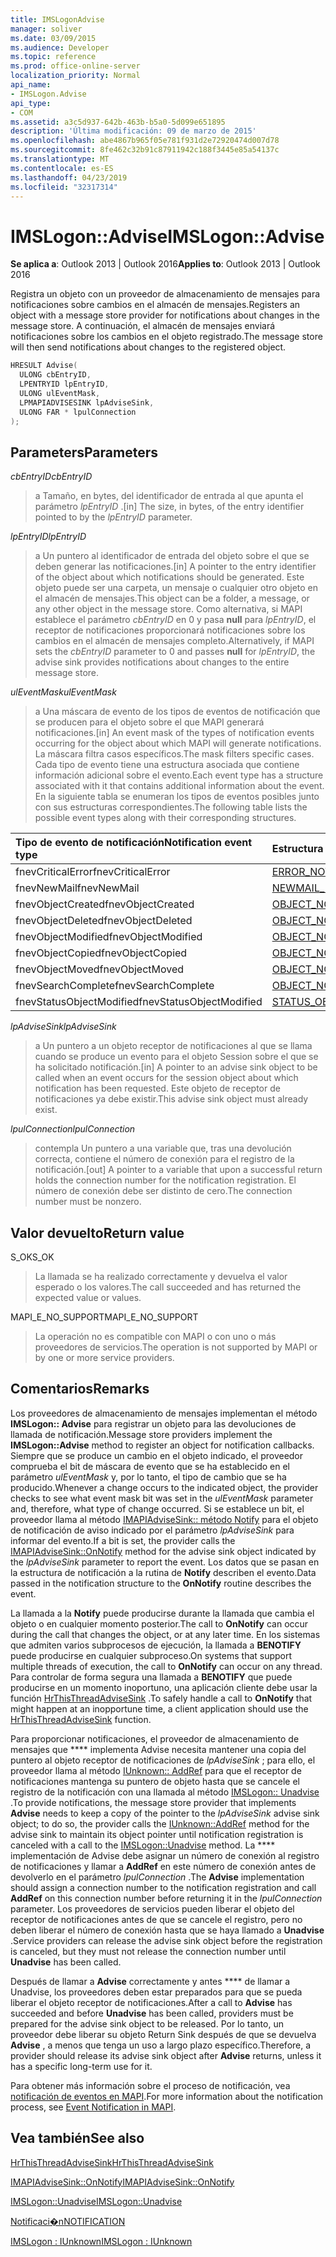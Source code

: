 ```yaml
---
title: IMSLogonAdvise
manager: soliver
ms.date: 03/09/2015
ms.audience: Developer
ms.topic: reference
ms.prod: office-online-server
localization_priority: Normal
api_name:
- IMSLogon.Advise
api_type:
- COM
ms.assetid: a3c5d937-642b-463b-b5a0-5d099e651895
description: 'Última modificación: 09 de marzo de 2015'
ms.openlocfilehash: abe4867b965f05e781f931d2e72920474d007d78
ms.sourcegitcommit: 8fe462c32b91c87911942c188f3445e85a54137c
ms.translationtype: MT
ms.contentlocale: es-ES
ms.lasthandoff: 04/23/2019
ms.locfileid: "32317314"
---
```

# <a name="imslogonadvise"></a><span data-ttu-id="a9148-103">IMSLogon::Advise</span><span class="sxs-lookup"><span data-stu-id="a9148-103">IMSLogon::Advise</span></span>

  
  
<span data-ttu-id="a9148-104">**Se aplica a**: Outlook 2013 | Outlook 2016</span><span class="sxs-lookup"><span data-stu-id="a9148-104">**Applies to**: Outlook 2013 | Outlook 2016</span></span> 
  
<span data-ttu-id="a9148-105">Registra un objeto con un proveedor de almacenamiento de mensajes para notificaciones sobre cambios en el almacén de mensajes.</span><span class="sxs-lookup"><span data-stu-id="a9148-105">Registers an object with a message store provider for notifications about changes in the message store.</span></span> <span data-ttu-id="a9148-106">A continuación, el almacén de mensajes enviará notificaciones sobre los cambios en el objeto registrado.</span><span class="sxs-lookup"><span data-stu-id="a9148-106">The message store will then send notifications about changes to the registered object.</span></span>
  
```cpp
HRESULT Advise(
  ULONG cbEntryID,
  LPENTRYID lpEntryID,
  ULONG ulEventMask,
  LPMAPIADVISESINK lpAdviseSink,
  ULONG FAR * lpulConnection
);
```

## <a name="parameters"></a><span data-ttu-id="a9148-107">Parameters</span><span class="sxs-lookup"><span data-stu-id="a9148-107">Parameters</span></span>

 <span data-ttu-id="a9148-108">_cbEntryID_</span><span class="sxs-lookup"><span data-stu-id="a9148-108">_cbEntryID_</span></span>
  
> <span data-ttu-id="a9148-109">a Tamaño, en bytes, del identificador de entrada al que apunta el parámetro _lpEntryID_ .</span><span class="sxs-lookup"><span data-stu-id="a9148-109">[in] The size, in bytes, of the entry identifier pointed to by the  _lpEntryID_ parameter.</span></span> 
    
 <span data-ttu-id="a9148-110">_lpEntryID_</span><span class="sxs-lookup"><span data-stu-id="a9148-110">_lpEntryID_</span></span>
  
> <span data-ttu-id="a9148-111">a Un puntero al identificador de entrada del objeto sobre el que se deben generar las notificaciones.</span><span class="sxs-lookup"><span data-stu-id="a9148-111">[in] A pointer to the entry identifier of the object about which notifications should be generated.</span></span> <span data-ttu-id="a9148-112">Este objeto puede ser una carpeta, un mensaje o cualquier otro objeto en el almacén de mensajes.</span><span class="sxs-lookup"><span data-stu-id="a9148-112">This object can be a folder, a message, or any other object in the message store.</span></span> <span data-ttu-id="a9148-113">Como alternativa, si MAPI establece el parámetro _cbEntryID_ en 0 y pasa **null** para _lpEntryID_, el receptor de notificaciones proporcionará notificaciones sobre los cambios en el almacén de mensajes completo.</span><span class="sxs-lookup"><span data-stu-id="a9148-113">Alternatively, if MAPI sets the  _cbEntryID_ parameter to 0 and passes **null** for  _lpEntryID_, the advise sink provides notifications about changes to the entire message store.</span></span>
    
 <span data-ttu-id="a9148-114">_ulEventMask_</span><span class="sxs-lookup"><span data-stu-id="a9148-114">_ulEventMask_</span></span>
  
> <span data-ttu-id="a9148-115">a Una máscara de evento de los tipos de eventos de notificación que se producen para el objeto sobre el que MAPI generará notificaciones.</span><span class="sxs-lookup"><span data-stu-id="a9148-115">[in] An event mask of the types of notification events occurring for the object about which MAPI will generate notifications.</span></span> <span data-ttu-id="a9148-116">La máscara filtra casos específicos.</span><span class="sxs-lookup"><span data-stu-id="a9148-116">The mask filters specific cases.</span></span> <span data-ttu-id="a9148-117">Cada tipo de evento tiene una estructura asociada que contiene información adicional sobre el evento.</span><span class="sxs-lookup"><span data-stu-id="a9148-117">Each event type has a structure associated with it that contains additional information about the event.</span></span> <span data-ttu-id="a9148-118">En la siguiente tabla se enumeran los tipos de eventos posibles junto con sus estructuras correspondientes.</span><span class="sxs-lookup"><span data-stu-id="a9148-118">The following table lists the possible event types along with their corresponding structures.</span></span>
    
|<span data-ttu-id="a9148-119">**Tipo de evento de notificación**</span><span class="sxs-lookup"><span data-stu-id="a9148-119">**Notification event type**</span></span>|<span data-ttu-id="a9148-120">**Estructura correspondiente**</span><span class="sxs-lookup"><span data-stu-id="a9148-120">**Corresponding structure**</span></span>|
|:-----|:-----|
|<span data-ttu-id="a9148-121">fnevCriticalError</span><span class="sxs-lookup"><span data-stu-id="a9148-121">fnevCriticalError</span></span>  <br/> |[<span data-ttu-id="a9148-122">ERROR_NOTIFICATION</span><span class="sxs-lookup"><span data-stu-id="a9148-122">ERROR_NOTIFICATION</span></span>](error_notification.md) <br/> |
|<span data-ttu-id="a9148-123">fnevNewMail</span><span class="sxs-lookup"><span data-stu-id="a9148-123">fnevNewMail</span></span>  <br/> |[<span data-ttu-id="a9148-124">NEWMAIL_NOTIFICATION</span><span class="sxs-lookup"><span data-stu-id="a9148-124">NEWMAIL_NOTIFICATION</span></span>](newmail_notification.md) <br/> |
|<span data-ttu-id="a9148-125">fnevObjectCreated</span><span class="sxs-lookup"><span data-stu-id="a9148-125">fnevObjectCreated</span></span>  <br/> |[<span data-ttu-id="a9148-126">OBJECT_NOTIFICATION</span><span class="sxs-lookup"><span data-stu-id="a9148-126">OBJECT_NOTIFICATION</span></span>](object_notification.md) <br/> |
|<span data-ttu-id="a9148-127">fnevObjectDeleted</span><span class="sxs-lookup"><span data-stu-id="a9148-127">fnevObjectDeleted</span></span>  <br/> |[<span data-ttu-id="a9148-128">OBJECT_NOTIFICATION</span><span class="sxs-lookup"><span data-stu-id="a9148-128">OBJECT_NOTIFICATION</span></span>](object_notification.md) <br/> |
|<span data-ttu-id="a9148-129">fnevObjectModified</span><span class="sxs-lookup"><span data-stu-id="a9148-129">fnevObjectModified</span></span>  <br/> |[<span data-ttu-id="a9148-130">OBJECT_NOTIFICATION</span><span class="sxs-lookup"><span data-stu-id="a9148-130">OBJECT_NOTIFICATION</span></span>](object_notification.md) <br/> |
|<span data-ttu-id="a9148-131">fnevObjectCopied</span><span class="sxs-lookup"><span data-stu-id="a9148-131">fnevObjectCopied</span></span>  <br/> |[<span data-ttu-id="a9148-132">OBJECT_NOTIFICATION</span><span class="sxs-lookup"><span data-stu-id="a9148-132">OBJECT_NOTIFICATION</span></span>](object_notification.md) <br/> |
|<span data-ttu-id="a9148-133">fnevObjectMoved</span><span class="sxs-lookup"><span data-stu-id="a9148-133">fnevObjectMoved</span></span>  <br/> |[<span data-ttu-id="a9148-134">OBJECT_NOTIFICATION</span><span class="sxs-lookup"><span data-stu-id="a9148-134">OBJECT_NOTIFICATION</span></span>](object_notification.md) <br/> |
|<span data-ttu-id="a9148-135">fnevSearchComplete</span><span class="sxs-lookup"><span data-stu-id="a9148-135">fnevSearchComplete</span></span>  <br/> |[<span data-ttu-id="a9148-136">OBJECT_NOTIFICATION</span><span class="sxs-lookup"><span data-stu-id="a9148-136">OBJECT_NOTIFICATION</span></span>](object_notification.md) <br/> |
|<span data-ttu-id="a9148-137">fnevStatusObjectModified</span><span class="sxs-lookup"><span data-stu-id="a9148-137">fnevStatusObjectModified</span></span>  <br/> |[<span data-ttu-id="a9148-138">STATUS_OBJECT_NOTIFICATION</span><span class="sxs-lookup"><span data-stu-id="a9148-138">STATUS_OBJECT_NOTIFICATION</span></span>](status_object_notification.md) <br/> |
   
 <span data-ttu-id="a9148-139">_lpAdviseSink_</span><span class="sxs-lookup"><span data-stu-id="a9148-139">_lpAdviseSink_</span></span>
  
> <span data-ttu-id="a9148-140">a Un puntero a un objeto receptor de notificaciones al que se llama cuando se produce un evento para el objeto Session sobre el que se ha solicitado notificación.</span><span class="sxs-lookup"><span data-stu-id="a9148-140">[in] A pointer to an advise sink object to be called when an event occurs for the session object about which notification has been requested.</span></span> <span data-ttu-id="a9148-141">Este objeto de receptor de notificaciones ya debe existir.</span><span class="sxs-lookup"><span data-stu-id="a9148-141">This advise sink object must already exist.</span></span>
    
 <span data-ttu-id="a9148-142">_lpulConnection_</span><span class="sxs-lookup"><span data-stu-id="a9148-142">_lpulConnection_</span></span>
  
> <span data-ttu-id="a9148-143">contempla Un puntero a una variable que, tras una devolución correcta, contiene el número de conexión para el registro de la notificación.</span><span class="sxs-lookup"><span data-stu-id="a9148-143">[out] A pointer to a variable that upon a successful return holds the connection number for the notification registration.</span></span> <span data-ttu-id="a9148-144">El número de conexión debe ser distinto de cero.</span><span class="sxs-lookup"><span data-stu-id="a9148-144">The connection number must be nonzero.</span></span>
    
## <a name="return-value"></a><span data-ttu-id="a9148-145">Valor devuelto</span><span class="sxs-lookup"><span data-stu-id="a9148-145">Return value</span></span>

<span data-ttu-id="a9148-146">S_OK</span><span class="sxs-lookup"><span data-stu-id="a9148-146">S_OK</span></span> 
  
> <span data-ttu-id="a9148-147">La llamada se ha realizado correctamente y devuelva el valor esperado o los valores.</span><span class="sxs-lookup"><span data-stu-id="a9148-147">The call succeeded and has returned the expected value or values.</span></span>
    
<span data-ttu-id="a9148-148">MAPI_E_NO_SUPPORT</span><span class="sxs-lookup"><span data-stu-id="a9148-148">MAPI_E_NO_SUPPORT</span></span> 
  
> <span data-ttu-id="a9148-149">La operación no es compatible con MAPI o con uno o más proveedores de servicios.</span><span class="sxs-lookup"><span data-stu-id="a9148-149">The operation is not supported by MAPI or by one or more service providers.</span></span>
    
## <a name="remarks"></a><span data-ttu-id="a9148-150">Comentarios</span><span class="sxs-lookup"><span data-stu-id="a9148-150">Remarks</span></span>

<span data-ttu-id="a9148-151">Los proveedores de almacenamiento de mensajes implementan el método **IMSLogon:: Advise** para registrar un objeto para las devoluciones de llamada de notificación.</span><span class="sxs-lookup"><span data-stu-id="a9148-151">Message store providers implement the **IMSLogon::Advise** method to register an object for notification callbacks.</span></span> <span data-ttu-id="a9148-152">Siempre que se produce un cambio en el objeto indicado, el proveedor comprueba el bit de máscara de evento que se ha establecido en el parámetro _ulEventMask_ y, por lo tanto, el tipo de cambio que se ha producido.</span><span class="sxs-lookup"><span data-stu-id="a9148-152">Whenever a change occurs to the indicated object, the provider checks to see what event mask bit was set in the  _ulEventMask_ parameter and, therefore, what type of change occurred.</span></span> <span data-ttu-id="a9148-153">Si se establece un bit, el proveedor llama al método [IMAPIAdviseSink:: método Notify](imapiadvisesink-onnotify.md) para el objeto de notificación de aviso indicado por el parámetro _lpAdviseSink_ para informar del evento.</span><span class="sxs-lookup"><span data-stu-id="a9148-153">If a bit is set, the provider calls the [IMAPIAdviseSink::OnNotify](imapiadvisesink-onnotify.md) method for the advise sink object indicated by the  _lpAdviseSink_ parameter to report the event.</span></span> <span data-ttu-id="a9148-154">Los datos que se pasan en la estructura de notificación a la rutina de **Notify** describen el evento.</span><span class="sxs-lookup"><span data-stu-id="a9148-154">Data passed in the notification structure to the **OnNotify** routine describes the event.</span></span> 
  
<span data-ttu-id="a9148-155">La llamada a la **Notify** puede producirse durante la llamada que cambia el objeto o en cualquier momento posterior.</span><span class="sxs-lookup"><span data-stu-id="a9148-155">The call to **OnNotify** can occur during the call that changes the object, or at any later time.</span></span> <span data-ttu-id="a9148-156">En los sistemas que admiten varios subprocesos de ejecución, la llamada a **BENOTIFY** puede producirse en cualquier subproceso.</span><span class="sxs-lookup"><span data-stu-id="a9148-156">On systems that support multiple threads of execution, the call to **OnNotify** can occur on any thread.</span></span> <span data-ttu-id="a9148-157">Para controlar de forma segura una llamada a **BENOTIFY** que puede producirse en un momento inoportuno, una aplicación cliente debe usar la función [HrThisThreadAdviseSink](hrthisthreadadvisesink.md) .</span><span class="sxs-lookup"><span data-stu-id="a9148-157">To safely handle a call to **OnNotify** that might happen at an inopportune time, a client application should use the [HrThisThreadAdviseSink](hrthisthreadadvisesink.md) function.</span></span> 
  
<span data-ttu-id="a9148-158">Para proporcionar notificaciones, el proveedor de almacenamiento de mensajes que \*\*\*\* implementa Advise necesita mantener una copia del puntero al objeto receptor de notificaciones de _lpAdviseSink_ ; para ello, el proveedor llama al método [IUnknown:: AddRef](https://msdn.microsoft.com/library/ms691379%28v=VS.85%29.aspx) para que el receptor de notificaciones mantenga su puntero de objeto hasta que se cancele el registro de la notificación con una llamada al método [IMSLogon:: Unadvise](imslogon-unadvise.md) .</span><span class="sxs-lookup"><span data-stu-id="a9148-158">To provide notifications, the message store provider that implements **Advise** needs to keep a copy of the pointer to the  _lpAdviseSink_ advise sink object; to do so, the provider calls the [IUnknown::AddRef](https://msdn.microsoft.com/library/ms691379%28v=VS.85%29.aspx) method for the advise sink to maintain its object pointer until notification registration is canceled with a call to the [IMSLogon::Unadvise](imslogon-unadvise.md) method.</span></span> <span data-ttu-id="a9148-159">La \*\*\*\* implementación de Advise debe asignar un número de conexión al registro de notificaciones y llamar a **AddRef** en este número de conexión antes de devolverlo en el parámetro _lpulConnection_ .</span><span class="sxs-lookup"><span data-stu-id="a9148-159">The **Advise** implementation should assign a connection number to the notification registration and call **AddRef** on this connection number before returning it in the  _lpulConnection_ parameter.</span></span> <span data-ttu-id="a9148-160">Los proveedores de servicios pueden liberar el objeto del receptor de notificaciones antes de que se cancele el registro, pero no deben liberar el número de conexión hasta que se haya llamado a **Unadvise** .</span><span class="sxs-lookup"><span data-stu-id="a9148-160">Service providers can release the advise sink object before the registration is canceled, but they must not release the connection number until **Unadvise** has been called.</span></span> 
  
<span data-ttu-id="a9148-161">Después de llamar a **Advise** correctamente y antes \*\*\*\* de llamar a Unadvise, los proveedores deben estar preparados para que se pueda liberar el objeto receptor de notificaciones.</span><span class="sxs-lookup"><span data-stu-id="a9148-161">After a call to **Advise** has succeeded and before **Unadvise** has been called, providers must be prepared for the advise sink object to be released.</span></span> <span data-ttu-id="a9148-162">Por lo tanto, un proveedor debe liberar su objeto Return Sink después de que se devuelva **Advise** , a menos que tenga un uso a largo plazo específico.</span><span class="sxs-lookup"><span data-stu-id="a9148-162">Therefore, a provider should release its advise sink object after **Advise** returns, unless it has a specific long-term use for it.</span></span> 
  
<span data-ttu-id="a9148-163">Para obtener más información sobre el proceso de notificación, vea [notificación de eventos en MAPI](event-notification-in-mapi.md).</span><span class="sxs-lookup"><span data-stu-id="a9148-163">For more information about the notification process, see [Event Notification in MAPI](event-notification-in-mapi.md).</span></span> 
  
## <a name="see-also"></a><span data-ttu-id="a9148-164">Vea también</span><span class="sxs-lookup"><span data-stu-id="a9148-164">See also</span></span>



[<span data-ttu-id="a9148-165">HrThisThreadAdviseSink</span><span class="sxs-lookup"><span data-stu-id="a9148-165">HrThisThreadAdviseSink</span></span>](hrthisthreadadvisesink.md)
  
[<span data-ttu-id="a9148-166">IMAPIAdviseSink::OnNotify</span><span class="sxs-lookup"><span data-stu-id="a9148-166">IMAPIAdviseSink::OnNotify</span></span>](imapiadvisesink-onnotify.md)
  
[<span data-ttu-id="a9148-167">IMSLogon::Unadvise</span><span class="sxs-lookup"><span data-stu-id="a9148-167">IMSLogon::Unadvise</span></span>](imslogon-unadvise.md)
  
[<span data-ttu-id="a9148-168">Notificaci�n</span><span class="sxs-lookup"><span data-stu-id="a9148-168">NOTIFICATION</span></span>](notification.md)
  
[<span data-ttu-id="a9148-169">IMSLogon : IUnknown</span><span class="sxs-lookup"><span data-stu-id="a9148-169">IMSLogon : IUnknown</span></span>](imslogoniunknown.md)

